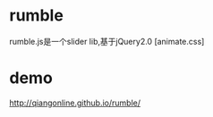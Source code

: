 # rumble
rumble.js是一个slider lib,基于jQuery2.0 [animate.css]
# demo
http://qiangonline.github.io/rumble/